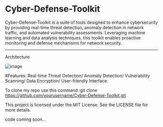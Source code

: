 # Cyber-Defense-Toolkit

Cyber-Defense-Toolkit is a suite of tools designed to enhance cybersecurity by providing real-time threat detection, anomaly detection in network traffic, and automated vulnerability assessments. Leveraging machine learning and data analysis techniques, this toolkit enables proactive monitoring and defense mechanisms for network security.
**************************************************************************************************
Architecture 

![image](https://github.com/user-attachments/assets/91374275-73b2-40a2-ac80-cfae55675a64)


#Features:
Real-time Threat Detection/
Anomaly Detection/
Vulnerability Scanning/
Data Encryption/
User-friendly Interface.

To clone my repo use this command :git clone https://github.com/yourusername/Cyber-Defense-Toolkit.git

This project is licensed under the MIT License. See the LICENSE file for more details.

code coming soon...
